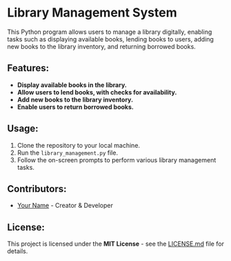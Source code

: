 # Library Management System

This Python program allows users to manage a library digitally, enabling tasks such as displaying available books, lending books to users, adding new books to the library inventory, and returning borrowed books.

## Features:

- **Display available books in the library.**
- **Allow users to lend books, with checks for availability.**
- **Add new books to the library inventory.**
- **Enable users to return borrowed books.**

## Usage:

1. Clone the repository to your local machine.
2. Run the `library_management.py` file.
3. Follow the on-screen prompts to perform various library management tasks.

## Contributors:

- [Your Name](link-to-your-profile) - Creator & Developer

## License:

This project is licensed under the **MIT License** - see the [LICENSE.md](LICENSE.md) file for details.
